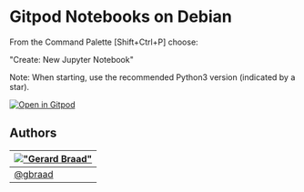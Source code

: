 # Gitpod Notebooks on Debian

From the Command Palette [Shift+Ctrl+P] choose:

  "Create: New Jupyter Notebook"

Note: When starting, use the recommended Python3 version (indicated by a star).



[![Open in Gitpod](https://gitpod.io/button/open-in-gitpod.svg)](https://gitpod.io/#https://github.com/gbraad-devenv/gitpod-debian-notebooks)


Authors
-------

| [!["Gerard Braad"](http://gravatar.com/avatar/e466994eea3c2a1672564e45aca844d0.png?s=60)](http://gbraad.nl "Gerard Braad <me@gbraad.nl>") |
|---|
| [@gbraad](https://gbraad.nl/social)